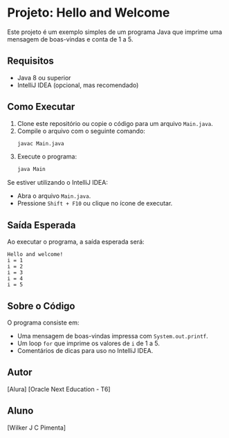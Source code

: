 # Projeto: Hello and Welcome

Este projeto é um exemplo simples de um programa Java que imprime uma mensagem de boas-vindas e conta de 1 a 5.

## Requisitos

- Java 8 ou superior
- IntelliJ IDEA (opcional, mas recomendado)

## Como Executar

1. Clone este repositório ou copie o código para um arquivo `Main.java`.
2. Compile o arquivo com o seguinte comando:
   ```sh
   javac Main.java
   ```
3. Execute o programa:
   ```sh
   java Main
   ```

Se estiver utilizando o IntelliJ IDEA:
- Abra o arquivo `Main.java`.
- Pressione `Shift + F10` ou clique no ícone de executar.

## Saída Esperada

Ao executar o programa, a saída esperada será:
```
Hello and welcome!
i = 1
i = 2
i = 3
i = 4
i = 5
```

## Sobre o Código

O programa consiste em:
- Uma mensagem de boas-vindas impressa com `System.out.printf`.
- Um loop `for` que imprime os valores de `i` de 1 a 5.
- Comentários de dicas para uso no IntelliJ IDEA.

## Autor
[Alura]
[Oracle Next Education - T6]

## Aluno

[Wilker J C Pimenta]

